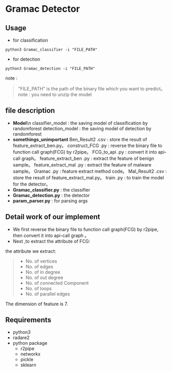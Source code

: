 # Gramac Detector 

## Usage
- for classification
```
python3 Gramac_classifier -i "FILE_PATH"
```

- for detection
```
python3 Gramac_detection -i "FILE_PATH"
```
note : 
> "FILE_PATH" is the path of the binary file which you want to predict。
note : 
> you need to unzip the model


## file description
* **Model**\n
classifier_model : the saving model of classification by randomforest
detection_model : the saving model of detection by randomforest
* **somethings_unimportant**
Ben_Result2 .csv : store the result of feature_extract_ben.py。
construct_FCG .py : reverse the binary file to function call graph(FCG) by r2pipe。
FCG_to_api .py : convert it into api-call graph。
feature_extract_ben .py : extract the feature of benign sample。
feature_extract_mal .py : extract the feature of malware sample。
Gramac .py : feature extract method code。
Mal_Result2 .csv : store the result of feature_extract_mal.py。
train .py : to train the model for the detector。
* **Gramac_classifier.py** : the classifier
* **Gramac_detection.py** : the detector
* **param_parser.py** :  for parsing args

## Detail work of our implement

* We first reverse the binary file to function call graph(FCG) by r2pipe, then convert it into api-call graph 。
* Next ,to extract the attribute of FCG:


the attribute we extract:
>* No. of vertices
>* No. of edges
>* No. of in degree
>* No. of out degree
>* No. of connected Component
>* No. of loops
>* No. of parallel edges

The dimension of feature is 7.


## Requirements

* python3
* radare2
* python package
  * r2pipe
  * networkx
  * pickle
  * sklearn
